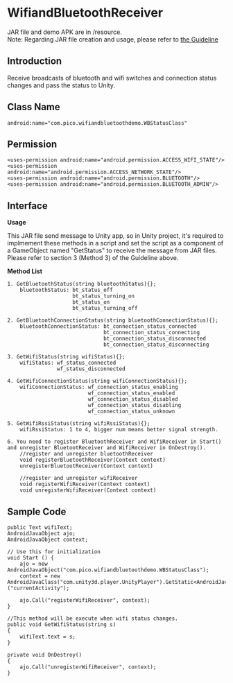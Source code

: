 # WifiandBluetoothReceiver

JAR file and demo APK are in /resource.    
Note: Regarding JAR file creation and usage, please refer to [the Guideline](https://github.com/picoxr/support/blob/master/How%20to%20Use%20JAR%20file%20in%20Unity%20project%20on%20Pico%20device.docx)

## Introduction
Receive broadcasts of bluetooth and wifi switches and connection status changes and pass the status to Unity.

## Class Name
```
android:name="com.pico.wifiandbluetoothdemo.WBStatusClass"
```

## Permission
```
<uses-permission android:name="android.permission.ACCESS_WIFI_STATE"/>
<uses-permission android:name="android.permission.ACCESS_NETWORK_STATE"/>
<uses-permission android:name="android.permission.BLUETOOTH"/>
<uses-permission android:name="android.permission.BLUETOOTH_ADMIN"/>
```

## Interface
**Usage**   
    
This JAR file send message to Unity app, so in Unity project, it's required to implmement these methods in a script and set the script as a component of a GameObject named "GetStatus" to receive the message from JAR files.
Please refer to section 3 (Method 3) of the Guideline above.

**Method List** 
```   
1. GetBluetoothStatus(string bluetoothStatus){};
    bluetoothStatus: bt_status_off
                     bt_status_turning_on
                     bt_status_on
                     bt_status_turning_off

2. GetBluetoothConnectionStatus(string bluetoothConnectionStatus){};
    bluetoothConnectionStatus: bt_connection_status_connected
                               bt_connection_status_connecting
                               bt_connection_status_disconnected
                               bt_connection_status_disconnecting

3. GetWifiStatus(string wifiStatus){};
    wifiStatus: wf_status_connected
                wf_status_disconnected

4. GetWifiConnectionStatus(string wifiConnectionStatus){};
    wifiConnectionStatus: wf_connection_status_enabling
                          wf_connection_status_enabled
                          wf_connection_status_disabled
                          wf_connection_status_disabling
                          wf_connection_status_unknown

5. GetWifiRssiStatus(string wifiRssiStatus){};
    wifiRssiStatus: 1 to 4, bigger num means better signal strength.
	
6. You need to register BluetoothReceiver and WifiReceiver in Start() and unregister BluetootReceiver and WifiReceiver in OnDestroy().
	//register and unregister bluetoothReceiver
	void registerBluetoothReceiver(Context context)
	unregisterBluetootReceiver(Context context)
	
	//register and unregister wifiReceiver
	void registerWifiReceiver(Context context)
	void unregisterWifiReceiver(Context context)
```

## Sample Code
```
public Text wifiText;
AndroidJavaObject ajo;
AndroidJavaObject context;

// Use this for initialization
void Start () {
    ajo = new AndroidJavaObject("com.pico.wifiandbluetoothdemo.WBStatusClass");
    context = new AndroidJavaClass("com.unity3d.player.UnityPlayer").GetStatic<AndroidJavaObject>("currentActivity");

    ajo.Call("registerWifiReceiver", context);
}

//This method will be execute when wifi status changes.
public void GetWifiStatus(string s)
{
    wifiText.text = s;
}

private void OnDestroy()
{
    ajo.Call("unregisterWifiReceiver", context);
}
```

